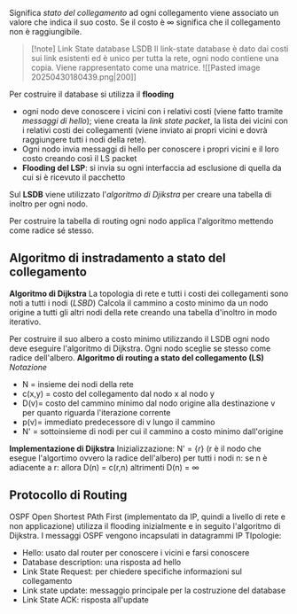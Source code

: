 Significa *stato del collegamento* ad ogni collegamento viene associato un valore che indica il suo costo. Se il costo è $\infty$ significa che il collegamento non è raggiungibile.

>[!note] Link State database LSDB
Il link-state database è dato dai costi sui link esistenti ed è unico per tutta la rete, ogni nodo contiene una copia. Viene rappresentato come una matrice.
>![[Pasted image 20250430180439.png|200]]

Per costruire il database si utilizza il **flooding**
- ogni nodo deve conoscere i vicini con i relativi costi (viene fatto tramite *messaggi di hello*); viene creata la *link state packet*, la lista dei vicini con i relativi costi dei collegamenti (viene inviato ai propri vicini e dovrà raggiungere tutti i nodi della rete).
- Ogni nodo invia messaggi di hello per conoscere i propri vicini e il loro costo creando così il LS packet
- **Flooding del LSP**: si invia su ogni interfaccia ad esclusione di quella da cui si è ricevuto il pacchetto

Sul **LSDB** viene utilizzato l'*algoritmo di Djikstra* per creare una tabella di inoltro per ogni nodo.

Per costruire la tabella di routing ogni nodo applica l'algoritmo mettendo come radice sé stesso.

## Algoritmo di instradamento a stato del collegamento
**Algoritmo di Dijkstra**
La topologia di rete e tutti i costi dei collegamenti sono noti a tutti i nodi (*LSBD*)
Calcola il cammino a costo minimo da un nodo origine a tutti gli altri nodi della rete creando una tabella d'inoltro in modo iterativo.

Per costruire il suo albero a costo minimo utilizzando il LSDB ogni nodo deve eseguire l'algoritmo di Dijkstra. Ogni nodo sceglie se stesso come radice dell'albero.
**Algoritmo di routing a stato del collegamento (LS)**
*Notazione*
- N = insieme dei nodi della rete
- c(x,y) = costo del collegamento dal nodo x al nodo y
- D(v)= costo del cammino minimo dal nodo origine alla destinazione v per quanto riguarda l'iterazione corrente
- p(v)= immediato predecessore di v lungo il cammino
- N' = sottoinsieme di nodi per cui il cammino a costo minimo dall'origine

**Implementazione di Dijkstra**
Inizializzazione:
	N' = $\{r\}$ (r è il nodo che esegue l'algortimo ovvero la radice dell'albero)
		per tutti i nodi n:
			se n è adiacente a r:
				allora D(n) = c(r,n)
			altrimenti D(n) = $\infty$



## Protocollo di Routing
OSPF Open Shortest PAth First (implementato da IP, quindi a livello di rete e non applicazione) utilizza il flooding inizialmente e in seguito l'algoritmo di Dijkstra. I messaggi OSPF vengono incapsulati in datagrammi IP 
 TIpologie:
 - Hello: usato dal router per conoscere i vicini e farsi conoscere
 - Database description: una risposta ad hello
 - Link State Request: per chiedere specifiche informazioni sul collegamento
 - Link state update: messaggio principale per la costruzione del database
 - Link State ACK: risposta all'update